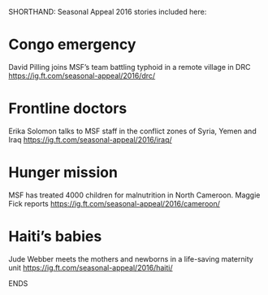 SHORTHAND: Seasonal Appeal 2016 stories included here:

# Congo emergency
David Pilling joins MSF’s team battling typhoid in a remote village in DRC
https://ig.ft.com/seasonal-appeal/2016/drc/

# Frontline doctors
Erika Solomon talks to MSF staff in the conflict zones of Syria, Yemen and Iraq
https://ig.ft.com/seasonal-appeal/2016/iraq/

# Hunger mission
MSF has treated 4000 children for malnutrition in North Cameroon. Maggie Fick reports
https://ig.ft.com/seasonal-appeal/2016/cameroon/

# Haiti’s babies
Jude Webber meets the mothers and newborns in a life-saving maternity unit
https://ig.ft.com/seasonal-appeal/2016/haiti/

ENDS

